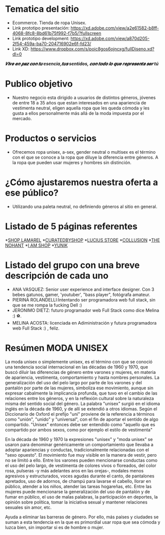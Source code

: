 # Tematica del sitio
- Ecommerce. Tienda de ropa Unisex. 
- Link prototipo presentación: https://xd.adobe.com/view/a2e61582-b8ff-4068-8fc8-8bd61b75f992-f7b5/?fullscreen
- Link prototipo development: https://xd.adobe.com/view/a870d205-2f54-459a-ba70-204716902e6f-fd23/
- Link XD: https://www.dropbox.com/s/poic8gos6ojncxg/fullDiseno.xd?dl=0

***𝑽𝒊𝒗𝒆 𝒆𝒏 𝒑𝒂𝒛 𝒄𝒐𝒏 𝒕𝒖 esencia,𝒕𝒖𝒔 sentidos, 𝒄𝒐𝒏 𝒕𝒐𝒅𝒐 𝒍𝒐 𝒒𝒖𝒆 𝒓𝒆𝒑𝒓𝒆𝒔𝒆𝒏𝒕𝒂 𝒔𝒆𝒓 tú***

# Publico objetivo
- Nuestro negocio esta dirigido a usuarios de distintos géneros, jóvenes de entre 18 a 35 años que estan interesados en una apariencia de vestimenta neutral, eligen aquella ropa que les queda cómoda y les gusta a ellos personalmente más allá de la moda impuesta por el mercado. 

# Productos o servicios
- Ofrecemos ropa unisex, a-sex, gender neutral o multisex es el término con el que se conoce a la ropa que diluye la diferencia entre géneros. A la ropa que pueden usar mujeres y hombres sin distinción.

# ¿Cómo ajustaremos nuestra oferta a ese público?
- Utilizando una paleta neutral, no definiendo géneros al sitio en general.

# Listado de 5 páginas referentes
*[SHOP LAMAREL](https://shoplamarel.com/)
*[CURATEDBYSHOP](https://curatedbyshop.com/shop/)
*[LUCIUS STORE](https://www.luciusstore.com/)
*[COLLUSION](https://www.collusion.com/)
*[THE NOHANT](http://the-nohant.com/product/)
*[I AM SHOP](http://en.iamshop-online.com/)
*[YUNIK](https://yunikstore.com/)

# Listado del grupo con una breve descripción de cada uno
* ANA VASQUEZ: Senior user experience and interface designer. Con 3 bebes gatunos, gamer, 'youtuber', "bass player", fotógrafa amateur.
* PIERINA ROLANDELLI:Intentando ser programadora web full stack, sin que se me rompa la fucking Dell :)
* JERONIMO DIETZ: futuro programador web Full Stack como dice Melina :) ⚽.
* MELINA ACOSTA: licenciada en Adiministración y futura programadora web Full Stack :) , feliz.


# Resúmen MODA UNISEX

La moda unisex o simplemente unisex, es el término con que se conoció una tendencia social internacional en las décadas de 1960 y 1970, que buscó diluir las diferencias de género entre varones y mujeres, en materia de apariencia, vestimenta, comportamiento y hasta nombres personales. La generalización del uso del pelo largo por parte de los varones y del pantalón por parte de las mujeres, simboliza ese movimiento, aunque sin expresar cabalmente la implicancia profunda, que tuvo en el cambio de las relaciones entre los géneros, y en la reflexión cultural sobre la naturaleza misma del sentido social del género. La palabra "unisex" surgió en el idioma inglés en la década de 1960, y de allí se extendió a otros idiomas. Según el Diccionario de Oxford el prefijo "uni" proviene de la referencia a términos como "unión", "unido" y "universal", con el fin de aportar el sentido de algo compartido. "Unisex" entonces debe ser entendido como "aquello que es compartido por ambos sexos, como por ejemplo el estilo de vestimenta"

En la década de 1960 y 1970 la expresiones "unisex" y "moda unisex" se usaron para denominar genéricamente un comportamiento que llevaba a adoptar apariencias y conductas, tradicionalmente relacionadas con el "sexo opuesto". El movimiento fue muy visible en la manera de vestir, pero no se limitó a ello. Entre los varones pueden mencionarse conductas como el uso del pelo largo, de vestimenta de colores vivos o floreados, del color rosa, pulseras -y más adelantes aros en las orejas-, modales menos agresivos y estructurados, voces agudas durante el canto, de pantalones apretados, uso de adornos, de champú para lavarse el cabello, llorar en público, atender a los niños, atender las tareas hogareñas, etc. Entre las mujeres puede mencionarse la generalización del uso de pantalón y de fumar en público, el uso de malas palabras, la participación en deportes, la opinión sobre política, tomar la iniciativa sexual y mantener relaciones sexuales sin amor, etc.

Ayuda a eliminar las barreras de género. Por ello, más países y ciudades se suman a esta tendencia en la que es primordial usar ropa que sea cómoda y luzca bien, sin importar si es de hombre o mujer.
